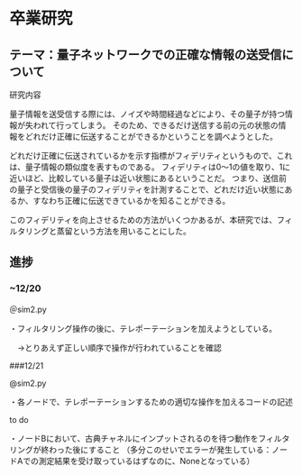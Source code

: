 # 卒業研究
## テーマ：量子ネットワークでの正確な情報の送受信について
研究内容

量子情報を送受信する際には、ノイズや時間経過などにより、その量子が持つ情報が失われて行ってしまう。
そのため、できるだけ送信する前の元の状態の情報をどれだけ正確に伝送することができるかということを調べようとした。

どれだけ正確に伝送されているかを示す指標がフィデリティというもので、これは、量子情報の類似度を表すものである。
フィデリティは0～1の値を取り、1に近いほど、比較している量子は近い状態にあるということだ。
つまり、送信前の量子と受信後の量子のフィデリティを計測することで、どれだけ近い状態にあるか、すなわち正確に伝送できているかを知ることができる。

このフィデリティを向上させるための方法がいくつかあるが、本研究では、フィルタリングと蒸留という方法を用いることにした。

## 進捗
### ~12/20

＠sim2.py

・フィルタリング操作の後に、テレポーテーションを加えようとしている。

　->とりあえず正しい順序で操作が行われていることを確認

###12/21

@sim2.py

・各ノードで、テレポーテーションするための適切な操作を加えるコードの記述

to do

・ノードBにおいて、古典チャネルにインプットされるのを待つ動作をフィルタリングが終わった後にすること
  （多分このせいでエラーが発生している：ノードAでの測定結果を受け取っているはずなのに、Noneとなっている）
